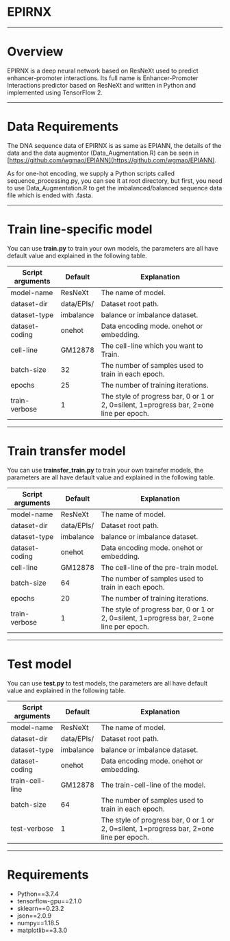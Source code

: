 # EPIRNX #

----------
# Overview #
EPIRNX is a deep neural network based on ResNeXt used to predict enhancer-promoter interactions. Its full name is Enhancer-Promoter Interactions predictor based on ResNeXt and written in Python and implemented using TensorFlow 2.

----------
# Data Requirements #
The DNA sequence data of EPIRNX is as same as EPIANN, the details of the data and the data augmentor (Data_Augmentation.R) can be seen in [https://github.com/wgmao/EPIANN](https://github.com/wgmao/EPIANN).

As for one-hot encoding, we supply a Python scripts called sequence_processing.py, you can see it at root directory, but first, you need to use Data_Augmentation.R to get the imbalanced/balanced sequence data file which is ended with .fasta.

----------
# Train line-specific model #
You can use **train.py** to train your own models, the parameters are all have default value and explained in the following table.

| Script arguments	| Default		| Explanation					|
| ----------		| ----------	| ----------					|
| model-name		| ResNeXt		| The name of model.			|
| dataset-dir		| data/EPIs/	| Dataset root path.			|
| dataset-type		| imbalance		| balance or imbalance dataset.	|
| dataset-coding	| onehot		| Data encoding mode. onehot or embedding.		|
| cell-line			| GM12878		| The cell-line which you want to Train.	|
| batch-size		| 32			| The number of samples used to train in each epoch.	|
| epochs			| 25			| The number of training iterations.					|
| train-verbose		| 1				| The style of progress bar, 0 or 1 or 2, 0=silent, 1=progress bar, 2=one line per epoch.	|

----------
# Train transfer model #
You can use **trainsfer_train.py** to train your own trainsfer models, the parameters are all have default value and explained in the following table.

| Script arguments	| Default		| Explanation					|
| ----------		| ----------	| ----------					|
| model-name		| ResNeXt		| The name of model.			|
| dataset-dir		| data/EPIs/	| Dataset root path.			|
| dataset-type		| imbalance		| balance or imbalance dataset.	|
| dataset-coding	| onehot		| Data encoding mode. onehot or embedding.		|
| cell-line			| GM12878		| The cell-line of the pre-train model.	|
| batch-size		| 64			| The number of samples used to train in each epoch.	|
| epochs			| 20			| The number of training iterations.					|
| train-verbose		| 1				| The style of progress bar, 0 or 1 or 2, 0=silent, 1=progress bar, 2=one line per epoch.	|

----------
# Test model #
You can use **test.py** to test models, the parameters are all have default value and explained in the following table.

| Script arguments	| Default		| Explanation					|
| ----------		| ----------	| ----------					|
| model-name		| ResNeXt		| The name of model.			|
| dataset-dir		| data/EPIs/	| Dataset root path.			|
| dataset-type		| imbalance		| balance or imbalance dataset.	|
| dataset-coding	| onehot		| Data encoding mode. onehot or embedding.		|
| train-cell-line	| GM12878		| The train-cell-line of the model.				|
| batch-size		| 64			| The number of samples used to train in each epoch.	|
| test-verbose		| 1				| The style of progress bar, 0 or 1 or 2, 0=silent, 1=progress bar, 2=one line per epoch.	|


----------
# Requirements #
- Python==3.7.4
- tensorflow-gpu==2.1.0
- sklearn==0.23.2
- json==2.0.9
- numpy==1.18.5
- matplotlib==3.3.0